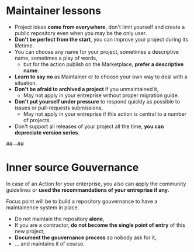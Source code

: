 <!-- .slide: -->

# Maintainer lessons

- Project ideas **come from everywhere**, don't limit yourself and create a public repository even when you may be the only user.
- **Don't be perfect from the start**, you can improve your project during its lifetime.
- You can choose any name for your project, sometimes a descriptive name, sometimes a play of words,
  - but for the action publish on the Marketplace, **prefer a descriptive name**.
- **Learn to say no** as Maintainer or to choose your own way to deal with a situation.
- **Don't be afraid to archived a project** if you unmaintained it,
  - May not apply in your entreprise without proper migration guide.
- **Don't put yourself under pressure** to respond quickly as possible to issues or pull-requests submissions,
  - May not apply in your entreprise if this action is central to a number of projects.
- Don't support all releases of your project all the time, **you can depreciate version series**.
<!-- .element: class="list-fragment" -->

##--##

# Inner source Gouvernance

In case of an Action for your enterprise, you also can apply the community guidelines or **used the recommandations of your entreprise if any**.

Focus point will be to build a repository gouvernance to have a maintainence system in place.

- Do not maintain the repository **alone**,
- If you are a contractor, **do not become the single point of entry** of this new project,
- **Document the gouvernance process** so nobody ask for it,
- ... and maintains it of course.
<!-- .element: class="list-fragment" -->
